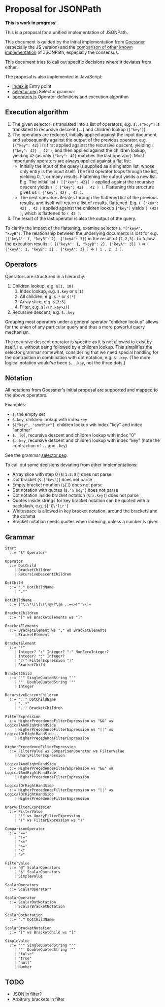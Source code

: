 # Proposal for JSONPath

**This is work in progress!**

This is a proposal for a unified implementation of JSONPath.

This document is guided by the initial implementation from
[Goessner](https://goessner.net/articles/JsonPath/) (especially the JS version)
and the [comparison of other known implementation](https://cburgmer.github.io/json-path-comparison/)
of JSONPath, especially the consensus.

This document tries to call out specific decisions where it deviates from
either.

The proposal is also implemented in JavaScript:

- [index.js](./index.js) Entry point
- [selector.peg](./selector.peg) Selector grammar
- [operators.js](./operators.js) Operator definitions and execution algorithm

## Execution algorithm

1. The given selector is translated into a list of operators,
   e.g. `$..["key"]` is translated to recursive descent (`..`) and
   children lookup (`["key"]`).
2. The operators are reduced, initially applied against the input document, and
   subsequently against the output of the previous operator,
   e.g. `[{"key": 42}]` is first applied against the recursive descent, yielding
   `( {"key": 42} , 42 )`, and then applied against the children lookup, yielding
   `42` (as only `{"key": 42}` matches the last operator).
   Most importantly operators are always applied against a flat list:
   - Initially the input of the query is supplied as a singleton list, whose
     only entry is the input itself. The first operator loops through the list,
     yielding 0, 1, or many results. Flattening the output yields a new list.
     E.g. The initial list `( [{"key": 42}] )` applied against the recursive
     descent yields `( ( {"key": 42} , 42 ) )`. Flattening this structure gives
     us `( {"key": 42} , 42 )`.
   - The next operators iterates through the flattened list of the previous
     results, and itself will return a list of results, flattened.
     E.g. `( {"key": 42} , 42 )` applied against the children lookup `["key"]`
     yields `( (42) )`, which is flattened to `( 42 )`.
3. The result of the last operator is also the output of the query.

To clarify the impact of the flattening, examine selector `$.*["keyA", "keyB"]`:
The relationship between the underlying documents is lost for e.g.
`[{"keyA": 1, "keyB": 2}, {"keyA": 3}]` in the result of `[1,2,3]`.
To follow the execution results: `( [{"keyA": 1, "keyB": 2}, {"keyA": 3}] )`
=> `( {"keyA": 1, "keyB": 2} , {"keyA": 3} )`
=> `( 1 , 2, 3 )`.

## Operators

Operators are structured in a hierarchy:

1. Children lookup, e.g. `$[1, 10]`
    1. Index lookup, e.g. `$.key` or `$[1]`
    2. All children, e.g. `$.*` or `$[*]`
    3. Array slice, e.g. `$[3:5]`
    4. Filter, e.g. `$[?(@.key>2)]`
2. Recursive descent, e.g. `$..key`

Grouping most operators under a general operator "children lookup" allows for
the union of any particular query and thus a more powerful query mechanism.

The recursive descent operator is specific as it is not allowed to exist by
itself, i.e. without being followed by a children lookup. This simplifies
the selector grammar somewhat, considering that we need special handling for
the contraction in combination with dot notation, e.g. `$..key`. (The more
logical notation would've been `$...key`, not the three dots.)

## Notation

All notations from Goessner's initial proposal are supported and mapped to the
above operators.

Examples:

- `$`, the empty set
- `$.key`, children lookup with index `key`
- `$["key", "another"]`, children lookup wih index "key" and index "another"
- `$..[0]`, recursive descent and children lookup with index "0"
- `$..key`, recursive descent and children lookup with index "key"
  (note the contraction of `..` and `.key`)

See the grammar [selector.peg](./selector.peg).

To call out some decisions deviating from other implementations:

- Array slice with step 0 (`$[1:3:0]`) does not parse
- Dot bracket (`$.["key"]`) does not parse
- Empty bracket notation (`$[]`) does not parse
- Dot notation with quotes (`$.'a key'`) does not parse
- Dot notation inside bracket notation (`$[a.key]`) does not parse
- Quotes inside strings for key bracket notation can be quoted with a backslash, e.g. `$['E\'lir']`
- Whitespace is allowed in key bracket notation, around the brackets and the comma
- Bracket notation needs quotes when indexing, unless a number is given

## Grammar

    Start
      ::= "$" Operator*

    Operator
      ::= DotChild
        | BracketChildren
        | RecursiveDescentChildren

    DotChild
      ::= "." DotChildName
        | ".*"

    DotChildName
      ::= [^\.\*\[\]\(\)@\?\|& ,:=<>!"'\\]+

    BracketChildren
      ::= "[" ws BracketElements ws "]"

    BracketElements
      ::= BracketElement ws "," ws BracketElements
        | BracketElement

    BracketElement
      ::= "*"
        | Integer? ":" Integer? ":" NonZeroInteger?
        | Integer? ":" Integer?
        | "?(" FilterExpression ")"
        | BracketChild

    BracketChild
      ::= "'" SingleQuotedString "'"
        | '"' DoubleQuotedString '"'
        | Integer

    RecursiveDescentChildren
      ::= ".." DotChildName
        | "..*"
        | ".." BracketChildren

    FilterExpression
      ::= HigherPrecedenceFilterExpression ws "&&" ws LogicalAndRightHandSide
        | HigherPrecedenceFilterExpression ws "||" ws LogicalOrRightHandSide
        | HigherPrecedenceFilterExpression

    HigherPrecedenceFilterExpression
      ::= FilterValue ws ComparisonOperator ws FilterValue
        | UnaryFilterExpression

    LogicalAndRightHandSide
      ::= HigherPrecedenceFilterExpression ws "&&" ws LogicalAndRightHandSide
        | HigherPrecedenceFilterExpression

    LogicalOrRightHandSide
      ::= HigherPrecedenceFilterExpression ws "||" ws LogicalOrRightHandSide
        | HigherPrecedenceFilterExpression

    UnaryFilterExpression
      ::= FilterValue
        | "!" ws UnaryFilterExpression
        | "(" ws FilterExpression ws ")"

    ComparisonOperator
      ::= "=="
        | "!="
        | "<="
        | ">="
        | "<"
        | ">"

    FilterValue
      ::= "@" ScalarOperators
        | "$" ScalarOperators
        | SimpleValue

    ScalarOperators
      ::= ScalarOperator*

    ScalarOperator
      ::= ScalarDotNotation
        | ScalarBracketNotation

    ScalarDotNotation
      ::= "." DotChildName

    ScalarBracketNotation
      ::= "[" ws BracketChild ws "]"

    SimpleValue
      ::= "'" SingleQuotedString "'"
        | '"' DoubleQuotedString '"'
        | "false"
        | "true"
        | "null"
        | Number

## TODO

- JSON in filter?
- Arbitrary brackets in filter
